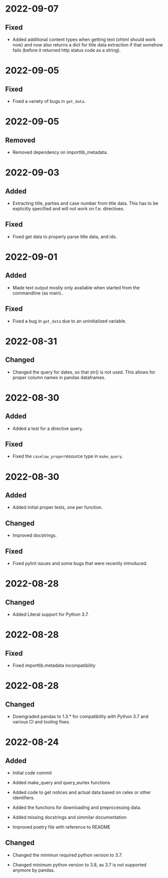 
# 2022-09-07

## Fixed

- Added additional content types when getting text (xhtml should work now) and now also returns a dict for title data extraction if that somehow fails (before it returned http status code as a string).

# 2022-09-05

## Fixed

- Fixed a variety of bugs in `get_data`.

# 2022-09-05

## Removed

- Removed dependency on importlib_metadata.

# 2022-09-03

## Added

- Extracting title, parties and case number from title data. This has to be explicitly specified and will not work on f.e. directives.

## Fixed

- Fixed get data to properly parse title data, and ids.

# 2022-09-01

## Added

- Made text output mostly only available when started from the commandline (as main)..

## Fixed

- Fixed a bug in `get_data` due to an uninitialized variable.

# 2022-08-31

## Changed

- Changed the query for dates, so that str() is not used. This allows for proper column names in pandas dataframes.

# 2022-08-30

## Added

- Added a test for a directive query.

## Fixed

- Fixed the `caselaw_proper`resource type in `make_query`.

# 2022-08-30

## Added

- Added initial proper tests, one per function.

## Changed

- Improved docstrings.

## Fixed

- Fixed pylint issues and some bugs that were recently introduced.

# 2022-08-28

## Changed

- Added Literal support for Python 3.7.

# 2022-08-28

## Fixed

- Fixed importlib.metadata incompatibility

# 2022-08-28

## Changed

- Downgraded pandas to 1.3.* for compatibility with Python 3.7 and various CI and tooling fixes.

# 2022-08-24

## Added

- Initial code commit
- Added make_query and query_eurlex functions

- Added code to get notices and actual data based on celex or other identifiers.

- Added the functions for downloading and preprocessing data.
- Added missing docstrings and simmilar documentation
- Improved poetry file with reference to README

## Changed

- Changed the minimun required python version to 3.7.

- Changed minimum python version to 3.8, as 3.7 is not supported anymore by pandas.
